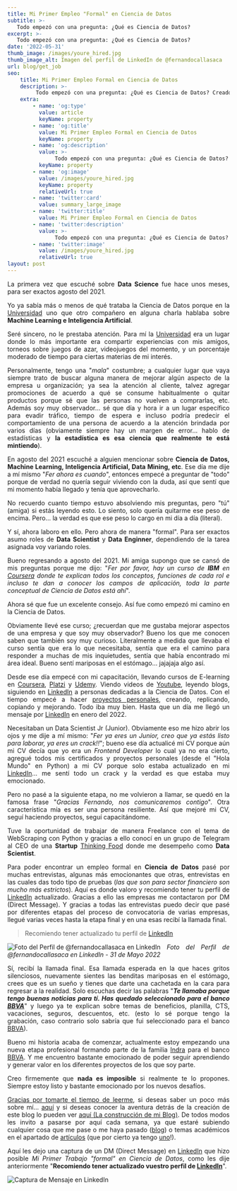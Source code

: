 ```yaml
---
title: Mi Primer Empleo "Formal" en Ciencia de Datos
subtitle: >-
   Todo empezó con una pregunta: ¿Qué es Ciencia de Datos?
excerpt: >-
   Todo empezó con una pregunta: ¿Qué es Ciencia de Datos?
date: '2022-05-31'
thumb_image: /images/youre_hired.jpg
thumb_image_alt: Imagen del perfil de LinkedIn de @fernandocallasaca
url: blog/get_job
seo:
    title: Mi Primer Empleo Formal en Ciencia de Datos
    description: >-
         Todo empezó con una pregunta: ¿Qué es Ciencia de Datos? Creado por @fernandocallasaca
    extra:
        - name: 'og:type'
          value: article
          keyName: property
        - name: 'og:title'
          value: Mi Primer Empleo Formal en Ciencia de Datos
          keyName: property
        - name: 'og:description'
          value: >-
               Todo empezó con una pregunta: ¿Qué es Ciencia de Datos? Creado por @fernandocallasaca
          keyName: property
        - name: 'og:image'
          value: /images/youre_hired.jpg
          keyName: property
          relativeUrl: true
        - name: 'twitter:card'
          value: summary_large_image
        - name: 'twitter:title'
          value: Mi Primer Empleo Formal en Ciencia de Datos
        - name: 'twitter:description'
          value: >-
               Todo empezó con una pregunta: ¿Qué es Ciencia de Datos? Creado por @fernandocallasaca
        - name: 'twitter:image'
          value: /images/youre_hired.jpg
          relativeUrl: true
layout: post
---
```

<div style="text-align: justify;">

La primera vez que escuché sobre **Data Science** fue hace unos meses, para ser exactos agosto del 2021.

Yo ya sabía más o menos de qué trataba la Ciencia de Datos porque en la <a href = 'http://www.unsaac.edu.pe/' target="_blank">Universidad</a> uno que otro compañero en alguna charla hablaba sobre **Machine Learning e Inteligencia Artificial**.

Seré sincero, no le prestaba atención. Para mí la <a href = 'http://www.unsaac.edu.pe/' target="_blank">Universidad</a> era un lugar donde lo más importante era compartir experiencias con mis amigos, torneos sobre juegos de azar, videojuegos del momento, y un porcentaje moderado de tiempo para ciertas materias de mi interés.

Personalmente, tengo una "*mala*" costumbre; a cualquier lugar que vaya siempre trato de buscar alguna manera de mejorar algún aspecto de la empresa u organización; ya sea la atención al cliente, talvez agregar promociones de acuerdo a qué se consume habitualmente o quitar productos porque sé que las personas no vuelven a comprarlas, etc. Además soy muy observador... sé que día y hora ir a un lugar específico para evadir tráfico, tiempo de espera e incluso podría predecir el comportamiento de una persona de acuerdo a la atención brindada por varios días (obviamente siempre hay un margen de error... hablo de estadísticas y **la estadística es esa ciencia que realmente te está mintiendo**).

En agosto del 2021 escuché a alguien mencionar sobre **Ciencia de Datos, Machine Learning, Inteligencia Artificial, Data Mining, etc**. Ese día me dije a mí mismo "*Fer ahora es cuando*", entonces empecé a preguntar de "todo" porque de verdad no quería seguir viviendo con la duda, así que sentí que mi momento había llegado y tenía que aprovecharlo.

No recuerdo cuanto tiempo estuvo absolviendo mis preguntas, pero "tú" (amiga) si estás leyendo esto. Lo siento, solo quería quitarme ese peso de encima. Pero... la verdad es que ese peso lo cargo en mi día a día (literal).

Y sí, ahora laboro en ello. Pero ahora de manera "formal". Para ser exactos asumo roles de **Data Scientist** y **Data Enginner**, dependiendo de la tarea asignada voy variando roles.

Bueno regresando a agosto del 2021. Mi amiga supongo que se cansó de mis preguntas porque me dijo: "*Fer por favor, hay un curso de <strong>IBM</strong> en <a href = 'https://www.coursera.org/' target="_blank">Coursera</a> donde te explican todos los conceptos, funciones de cada rol e incluso te dan a conocer los campos de aplicación, toda la parte conceptual de Ciencia de Datos está ahí*".

Ahora sé que fue un excelente consejo. Así fue como empezó mi camino en la Ciencia de Datos.

Obviamente llevé ese curso; ¿recuerdan que me gustaba mejorar aspectos de una empresa y que soy muy observador? Bueno los que me conocen saben que también soy muy curioso. Literalmente a medida que llevaba el curso sentía que era lo que necesitaba, sentía que era el camino para responder a muchas de mis inquietudes, sentía que había encontrado mi área ideal. Bueno sentí mariposas en el estómago... jajajaja algo así.

Desde ese día empecé con mi capacitación, llevando cursos de E-learning en <a href = 'https://www.coursera.org/' target="_blank">Coursera</a>, <a href = 'https://platzi.com/p/fernandocallasaca/' target="_blank">Platzi</a> y <a href = 'https://www.udemy.com/' target="_blank">Udemy</a>. Viendo videos de <a href = 'https://www.youtube.com/' target="_blank">Youtube</a>, leyendo blogs, siguiendo en <a href = 'https://www.linkedin.com/in/fernandocallasaca' target="_blank">LinkedIn</a> a personas dedicadas a la Ciencia de Datos. Con el tiempo empecé a hacer <a href = 'https://github.com/fernandocallasaca' target="_blank">proyectos personales</a>, creando, replicando, copiando y mejorando. Todo iba muy bien. Hasta que un día me llegó un mensaje por <a href = 'https://www.linkedin.com/in/fernandocallasaca' target="_blank">LinkedIn</a> en enero del 2022.

Necesitaban un Data Scientist Jr (Junior). Obviamente eso me hizo abrir los ojos y me dije a mí mismo: "*Fer ya eres un Junior, creo que ya estás listo para laborar, ya eres un crack!!*"; bueno ese día actualicé mi CV porque aún mi CV decía que yo era un *Frontend Developer* lo cual ya no era cierto, agregué todos mis certificados y proyectos personales (desde el "Hola Mundo" en Python) a mi CV porque solo estaba actualizado en mi <a href = 'https://www.linkedin.com/in/fernandocallasaca' target="_blank">LinkedIn</a>... me sentí todo un crack y la verdad es que estaba muy emocionado.

Pero no pasé a la siguiente etapa, no me volvieron a llamar, se quedó en la famosa frase "*Gracias Fernando, nos comunicaremos contigo*". Otra característica mía es ser una persona resiliente. Así que mejoré mi CV, seguí haciendo proyectos, seguí capacitándome.

Tuve la oportunidad de trabajar de manera Freelance con el tema de WebScraping con Python y gracias a ello conocí en un grupo de Telegram al CEO de una **Startup** <a href = 'https://thinkingfood-platzi.web.app/home' target="_blank">Thinking Food</a> donde me desempeño como **Data Scientist**.

Para poder encontrar un empleo formal en **Ciencia de Datos** pasé por muchas entrevistas, algunas más emocionantes que otras, entrevistas en las cuales das todo tipo de pruebas (*las que son para sector financiero son mucho más estrictos*). Aquí es donde valoro y recomiendo tener tu perfil de <a href = 'https://www.linkedin.com/in/fernandocallasaca' target="_blank">LinkedIn</a> actualizado. Gracias a ello las empresas me contactaron por DM (Direct Message). Y gracias a todas las entrevistas puedo decir que pasé por diferentes etapas del proceso de convocatoria de varias empresas, llegué varias veces hasta la etapa final y en una esas recibí la llamada final.

> Recomiendo tener actualizado tu perfil de <a href = 'https://www.linkedin.com/in/fernandocallasaca' target="_blank">LinkedIn</a>

![Foto del Perfil de @fernandocallasaca en LinkedIn](/images/linkedin_profile.png)
*Foto del Perfil de @fernandocallasaca en LinkedIn - 31 de Mayo 2022*

Sí, recibí la llamada final. Esa llamada esperada en la que haces gritos silenciosos, nuevamente sientes las benditas mariposas en el estómago, crees que es un sueño y tienes que darte una cachetada en la cara para regresar a la realidad. Solo escuchas decir las palabras "***Te llamaba porque tengo buenas noticias para tí. Has quedado seleccionado para el banco <a href = 'https://www.bbva.pe/' target="_blank">BBVA</a>***" y luego ya te explican sobre temas de beneficios, planilla, CTS, vacaciones, seguros, descuentos, etc. (esto lo sé porque tengo la grabación, caso contrario solo sabría que fui seleccionado para el banco <a href = 'https://www.bbva.pe/' target="_blank">BBVA</a>).

Bueno mi historia acaba de comenzar, actualmente estoy empezando una nueva etapa profesional formando parte de la familia <a href = 'https://www.indracompany.com/' target="_blank">Indra</a> para el banco <a href = 'https://www.bbva.pe/' target="_blank">BBVA</a>. Y me encuentro bastante emocionado de poder seguir aprendiendo y generar valor en los diferentes proyectos de los que soy parte.

Creo firmemente que **nada es imposible** si realmente te lo propones. Siempre estoy listo y bastante emocionado por los nuevos desafíos.

<u>Gracias por tomarte el tiempo de leerme</u>, si deseas saber un poco más sobre mí... <a href = 'https://fernandocallasaca.com/about/' target="_blank">aquí</a> y si deseas conocer la aventura detrás de la creación de este blog lo pueden ver <a href = 'https://fernandocallasaca.com/blog/mi_blog/' target="_blank">aquí (La construcción de mi Blog)</a>. De todos modos les invito a pasarse por aquí cada semana, ya que estaré subiendo cualquier cosa que me pase o me haya pasado (<a href = 'https://fernandocallasaca.com/blog/' target="_blank">blog</a>) o temas académicos en el apartado de <a href = 'https://fernandocallasaca.com/articulo/' target="_blank">artículos</a> (que por cierto ya tengo <a href = 'https://fernandocallasaca.com/articulo/no_code_low_code/' target="_blank">uno</a>!).

Aquí les dejo una captura de un DM (Direct Message) en <a href = 'https://www.linkedin.com/in/fernandocallasaca' target="_blank">LinkedIn</a> que hizo posible *Mi Primer Trabajo "formal" en Ciencia de Datos*, como les dije anteriormente "**Recomiendo tener actualizado vuestro perfil de <a href = 'https://www.linkedin.com/in/fernandocallasaca' target="_blank">LinkedIn</a>**".

![Captura de Mensaje en LinkedIn](/images/message_linkedin.png)

</div>
